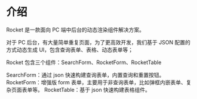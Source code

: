 # 介绍

Rocket 是一款面向 PC 端中后台的动态渲染组件解决方案。

对于 PC 后台，有大量简单重复页面，为了更高效开发，我们基于 JSON 配置的方式动态生成 UI，包含查询表单、表格、动态表单等；

Rocket 包含三个组件：SearchForm、RocketForm、RocketTable

SearchForm：通过 json 快速构建查询表单，内置查询和重置按钮。
RocketForm：增强版 form 表单，主要用于非查询表单，比如弹框内嵌表单、复杂页面表单等。
RocketTable：基于 json 快速构建表格组件。
